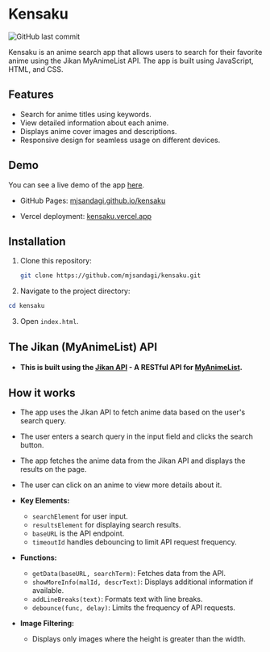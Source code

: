 # Kensaku

![GitHub last commit](https://img.shields.io/github/last-commit/mjsandagi/kensaku)

Kensaku is an anime search app that allows users to search for their favorite anime using the Jikan MyAnimeList API. The app is built using JavaScript, HTML, and CSS.

## Features

-   Search for anime titles using keywords.
-   View detailed information about each anime.
-   Displays anime cover images and descriptions.
-   Responsive design for seamless usage on different devices.

## Demo

You can see a live demo of the app [here](https://mjsandagi.github.io/kensaku).

-   GitHub Pages: [mjsandagi.github.io/kensaku](https://mjsandagi.github.io/kensaku)

-   Vercel deployment: [kensaku.vercel.app](https://kensaku.vercel.app/)

## Installation

1. Clone this repository:

    ```bash
    git clone https://github.com/mjsandagi/kensaku.git
    ```

2. Navigate to the project directory:

```powershell
cd kensaku
```

3. Open `index.html`.

## The Jikan (MyAnimeList) API

-   #### This is built using the [Jikan API](https://jikan.moe) - A RESTful API for [MyAnimeList](https://myanimelist.net/).

## How it works

-   The app uses the Jikan API to fetch anime data based on the user's search query.
-   The user enters a search query in the input field and clicks the search button.
-   The app fetches the anime data from the Jikan API and displays the results on the page.
-   The user can click on an anime to view more details about it.

-   **Key Elements:**

    -   `searchElement` for user input.
    -   `resultsElement` for displaying search results.
    -   `baseURL` is the API endpoint.
    -   `timeoutId` handles debouncing to limit API request frequency.

-   **Functions:**

    -   `getData(baseURL, searchTerm)`: Fetches data from the API.
    -   `showMoreInfo(malId, descrText)`: Displays additional information if available.
    -   `addLineBreaks(text)`: Formats text with line breaks.
    -   `debounce(func, delay)`: Limits the frequency of API requests.

-   **Image Filtering:**
    -   Displays only images where the height is greater than the width.
